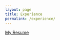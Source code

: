 ```yaml
---
layout: page
title: Experience
permalink: /experience/
---
```

[My Resume](../assets/resumekzing.pdf)




